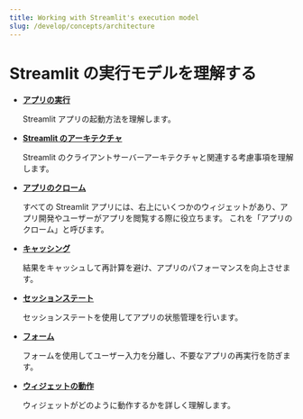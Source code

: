 ```yaml
---
title: Working with Streamlit's execution model
slug: /develop/concepts/architecture
---
```


# Streamlit の実行モデルを理解する


+ [**アプリの実行**](/contents/develop/concepts/architecture/run-your-app.md)

   Streamlit アプリの起動方法を理解します。

+ [**Streamlit のアーキテクチャ**](/contents/develop/concepts/architecture/architecture.md)

   Streamlit のクライアントサーバーアーキテクチャと関連する考慮事項を理解します。

+ [**アプリのクローム**](/contents/develop/concepts/architecture/app-chrome.md)

   すべての Streamlit アプリには、右上にいくつかのウィジェットがあり、アプリ開発やユーザーがアプリを閲覧する際に役立ちます。
   これを「アプリのクローム」と呼びます。

+ [**キャッシング**](/contents/develop/concepts/architecture/caching.md)

   結果をキャッシュして再計算を避け、アプリのパフォーマンスを向上させます。

+ [**セッションステート**](/contsnts/develop/concepts/architecture/session-state.md)

   セッションステートを使用してアプリの状態管理を行います。

+ [**フォーム**](/contents/develop/concepts/architecture/forms.md)

   フォームを使用してユーザー入力を分離し、不要なアプリの再実行を防ぎます。

+ [**ウィジェットの動作**](/contents/develop/concepts/architecture/widget-behavior.md)

   ウィジェットがどのように動作するかを詳しく理解します。

